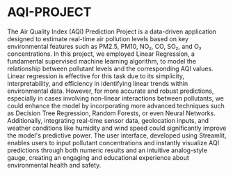 # AQI-PROJECT
The Air Quality Index (AQI) Prediction Project is a data-driven application designed to estimate real-time air pollution levels based on key environmental features such as PM2.5, PM10, NO₂, CO, SO₂, and O₃ concentrations. In this project, we employed Linear Regression, a fundamental supervised machine learning algorithm, to model the relationship between pollutant levels and the corresponding AQI values. Linear regression is effective for this task due to its simplicity, interpretability, and efficiency in identifying linear trends within environmental data. However, for more accurate and robust predictions, especially in cases involving non-linear interactions between pollutants, we could enhance the model by incorporating more advanced techniques such as Decision Tree Regression, Random Forests, or even Neural Networks. Additionally, integrating real-time sensor data, geolocation inputs, and weather conditions like humidity and wind speed could significantly improve the model's predictive power. The user interface, developed using Streamlit, enables users to input pollutant concentrations and instantly visualize AQI predictions through both numeric results and an intuitive analog-style gauge, creating an engaging and educational experience about environmental health and safety.


